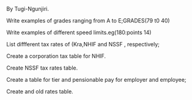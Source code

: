 By Tugi-Ngunjiri.

Write examples of grades ranging from A to E;GRADES(79 t0 40)

Write examples of different speed limits.eg(180:points 14)

 

List diffferent tax rates of (Kra,NHIF and NSSF , respectively;
      
      
 Create a corporation tax table for NHIF.



Create NSSF tax rates table.


 Create a table for tier and pensionable pay for employer and employee;



Create and old rates table.


